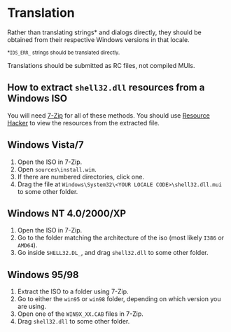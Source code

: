 # Translation
Rather than translating strings\* and dialogs directly, they should be obtained from their respective Windows versions in that locale.

<small>\*`IDS_ERR_` strings should be translated directly.</small>

Translations should be submitted as RC files, not compiled MUIs.

## How to extract `shell32.dll` resources from a Windows ISO
You will need [7-Zip](https://7-zip.org/) for all of these methods.
You should use [Resource Hacker](https://www.angusj.com/resourcehacker/) to view the resources from the extracted file.

## Windows Vista/7
1. Open the ISO in 7-Zip.
2. Open `sources\install.wim`.
3. If there are numbered directories, click one.
4. Drag the file at `Windows\System32\<YOUR LOCALE CODE>\shell32.dll.mui` to some other folder.

## Windows NT 4.0/2000/XP
1. Open the ISO in 7-Zip.
2. Go to the folder matching the architecture of the iso (most likely `I386` or `AMD64`).
3. Go inside `SHELL32.DL_`, and drag `shell32.dll` to some other folder.

## Windows 95/98
1. Extract the ISO to a folder using 7-Zip.
2. Go to either the `win95` or `win98` folder, depending on which version you are using.
3. Open one of the `WIN9X_XX.CAB` files in 7-Zip.
4. Drag `shell32.dll` to some other folder.
